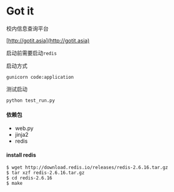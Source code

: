 Got it
=========
校内信息查询平台  

[http://gotit.asia](http://gotit.asia)

启动前需要启动`redis`

启动方式

    gunicorn code:application

测试启动

    python test_run.py

#### 依赖包

+ web.py
+ jinja2
+ redis


#### install redis


    $ wget http://download.redis.io/releases/redis-2.6.16.tar.gz
    $ tar xzf redis-2.6.16.tar.gz
    $ cd redis-2.6.16
    $ make

